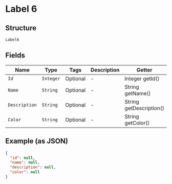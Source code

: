 
# Label 6

## Structure

`Label6`

## Fields

| Name | Type | Tags | Description | Getter | Setter |
|  --- | --- | --- | --- | --- | --- |
| `Id` | `Integer` | Optional | - | Integer getId() | setId(Integer id) |
| `Name` | `String` | Optional | - | String getName() | setName(String name) |
| `Description` | `String` | Optional | - | String getDescription() | setDescription(String description) |
| `Color` | `String` | Optional | - | String getColor() | setColor(String color) |

## Example (as JSON)

```json
{
  "id": null,
  "name": null,
  "description": null,
  "color": null
}
```

